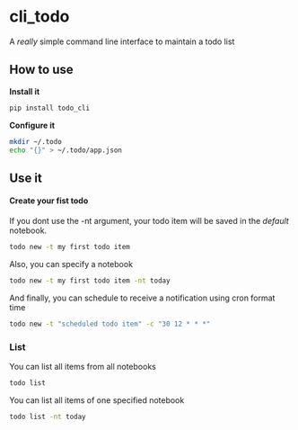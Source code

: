 # cli_todo
A *really* simple command line interface to maintain a todo list

## How to use

**Install it**
```bash
pip install todo_cli
```

**Configure it**
```bash
mkdir ~/.todo
echo "{}" > ~/.todo/app.json
```

## Use it
#### Create your fist todo
If you dont use the -nt argument, your todo item will be saved in the *default* notebook.
```bash
todo new -t my first todo item
```

Also, you can specify a notebook
```bash
todo new -t my first todo item -nt today
```

And finally, you can schedule to receive a notification using cron format time
```bash
todo new -t "scheduled todo item" -c "30 12 * * *"
```

### List
You can list all items from all notebooks
```bash
todo list
```

You can list all items of one specified notebook
```bash
todo list -nt today
```
